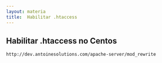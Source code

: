 ```yaml
---
layout: materia
title:  Habilitar .htaccess
---
```



Habilitar .htaccess no Centos
---

	http://dev.antoinesolutions.com/apache-server/mod_rewrite